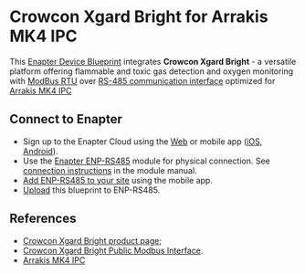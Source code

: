 # Crowcon Xgard Bright for Arrakis MK4 IPC

This [Enapter Device Blueprint](https://go.enapter.com/marketplace-readme) integrates **Crowcon Xgard Bright** - a versatile platform offering flammable and toxic gas detection and oxygen monitoring with [ModBus RTU](https://go.enapter.com/developers-enapter-modbus) over [RS-485 communication interface](https://go.enapter.com/developers-enapter-rs485) optimized for [Arrakis MK4 IPC](https://www.welotec.com/product/fanless-industrial-computer-arrakis-mk4-series/)

## Connect to Enapter

- Sign up to the Enapter Cloud using the [Web](https://cloud.enapter.com/) or mobile app ([iOS](https://apps.apple.com/app/id1388329910), [Android](https://play.google.com/store/apps/details?id=com.enapter&hl=en)).
- Use the [Enapter ENP-RS485](https://go.enapter.com/handbook-enp-rs485) module for physical connection. See [connection instructions](https://go.enapter.com/handbook-enp-rs485-conn) in the module manual.
- [Add ENP-RS485 to your site](https://go.enapter.com/handbook-mobile-app) using the mobile app.
- [Upload](https://go.enapter.com/developers-upload-blueprint) this blueprint to ENP-RS485.

## References

- [Crowcon Xgard Bright product page](https://go.enapter.com/crowcon-xgard-bright);
- [Crowcon Xgard Bright Public Modbus Interface](https://go.enapter.com/crowcon-xgard-bright-modbus).
- [Arrakis MK4 IPC](https://www.welotec.com/product/fanless-industrial-computer-arrakis-mk4-series/)